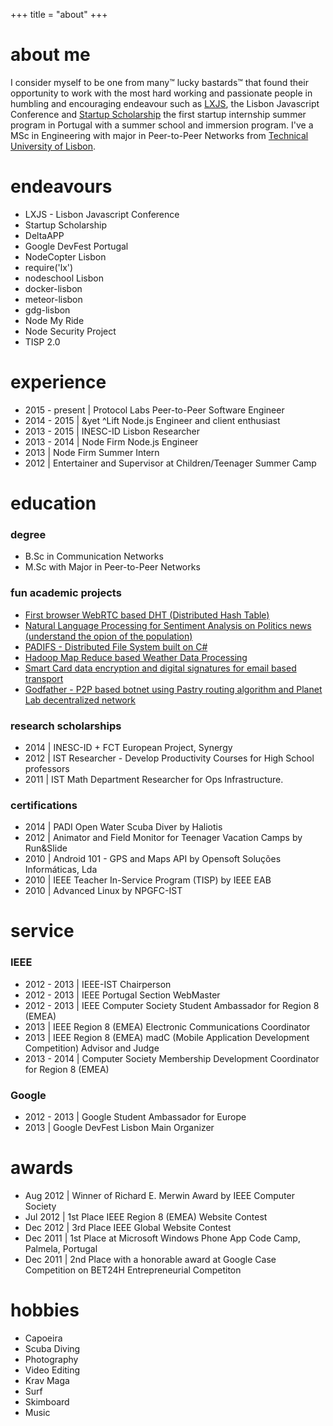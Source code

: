 +++
title = "about"
+++

# about me

I consider myself to be one from many™ lucky bastards™ that found their opportunity to work with the most hard working and passionate people in humbling and encouraging endeavour such as <a href='http://lxjs.org'>LXJS</a>, the Lisbon Javascript Conference and <a href='http://startupscholarship.org'>Startup Scholarship</a> the first startup internship summer program in Portugal with a summer school and immersion program. I've a MSc in Engineering with major in Peer-to-Peer Networks from <a href='http://tecnico.ulisboa.pt/en/'>Technical University of Lisbon</a>.

# endeavours

- LXJS - Lisbon Javascript Conference
- Startup Scholarship
- DeltaAPP
- Google DevFest Portugal
- NodeCopter Lisbon
- require('lx')
- nodeschool Lisbon
- docker-lisbon
- meteor-lisbon
- gdg-lisbon
- Node My Ride
- Node Security Project
- TISP 2.0

# experience

- 2015 - present | Protocol Labs Peer-to-Peer Software Engineer
- 2014 - 2015 | &yet ^Lift Node.js Engineer and client enthusiast
- 2013 - 2015 | INESC-ID Lisbon Researcher
- 2013 - 2014 | Node Firm Node.js Engineer
- 2013 | Node Firm Summer Intern
- 2012 | Entertainer and Supervisor at Children/Teenager Summer Camp

# education

### degree

- B.Sc in Communication Networks
- M.Sc with Major in Peer-to-Peer Networks

### fun academic projects

<ul>
  <li><a href='https://github.com/diasdavid/webrtc-explorer'>
    First browser WebRTC based DHT (Distributed Hash Table)</a></li>
  <li><a href='https://github.com/diasdavid/METI-EADW'>
    Natural Language Processing for Sentiment Analysis on Politics news (understand the opion of the population)</a></li>
  <li><a href='https://github.com/diasdavid/METI-PADI'>
    PADIFS - Distributed File System built on C#</a></li>
  <li><a href='https://github.com/diasdavid/MERC-CC'>
    Hadoop Map Reduce based Weather Data Processing</a></li>
  <li><a href='https://github.com/diasdavid/METI-AIAC'>
    Smart Card data encryption and digital signatures for email based transport</a></li>
  <li><a href='http://www.slideshare.net/ArturBalanuta/the-godfather-16735322'>
    Godfather - P2P based botnet using Pastry routing algorithm and Planet Lab decentralized network</a></li>
</ul>

### research scholarships

- 2014 | INESC-ID + FCT European Project, Synergy
- 2012 | IST Researcher - Develop Productivity Courses for High School professors
- 2011 | IST Math Department Researcher for Ops Infrastructure.

### certifications

- 2014 | PADI Open Water Scuba Diver by Haliotis
- 2012 | Animator and Field Monitor for Teenager Vacation Camps by Run&Slide
- 2010 | Android 101 - GPS and Maps API by Opensoft Soluções Informáticas, Lda
- 2010 | IEEE Teacher In-Service Program (TISP) by IEEE EAB
- 2010 | Advanced Linux by NPGFC-IST

# service

### IEEE

- 2012 - 2013 | IEEE-IST Chairperson
- 2012 - 2013 | IEEE Portugal Section WebMaster
- 2012 - 2013 | IEEE Computer Society Student Ambassador for Region 8 (EMEA)
- 2013 | IEEE Region 8 (EMEA) Electronic Communications Coordinator
- 2013 | IEEE Region 8 (EMEA) madC (Mobile Application Development Competition) Advisor and Judge
- 2013 - 2014 | Computer Society Membership Development Coordinator for Region 8 (EMEA)

### Google

- 2012 - 2013 | Google Student Ambassador for Europe
- 2013 | Google DevFest Lisbon Main Organizer

# awards

- Aug 2012 | Winner of Richard E. Merwin Award by IEEE Computer Society
- Jul 2012 | 1st Place IEEE Region 8 (EMEA) Website Contest
- Dec 2012 | 3rd Place IEEE Global Website Contest
- Dec 2011 | 1st Place at Microsoft Windows Phone App Code Camp, Palmela, Portugal
- Dec 2011 | 2nd Place with a honorable award at Google Case Competition on BET24H Entrepreneurial Competiton

# hobbies

- Capoeira
- Scuba Diving
- Photography
- Video Editing
- Krav Maga
- Surf
- Skimboard
- Music
